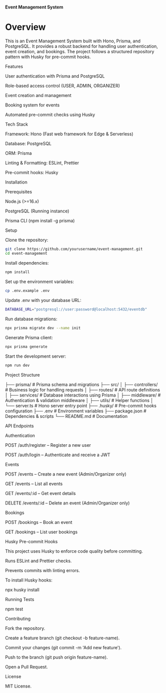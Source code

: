 #### Event Management System

# Overview

This is an Event Management System built with Hono, Prisma, and PostgreSQL. It provides a robust backend for handling user authentication, event creation, and bookings. The project follows a structured repository pattern with Husky for pre-commit hooks.

Features

User authentication with Prisma and PostgreSQL

Role-based access control (USER, ADMIN, ORGANIZER)

Event creation and management

Booking system for events

Automated pre-commit checks using Husky

Tech Stack

Framework: Hono (Fast web framework for Edge & Serverless)

Database: PostgreSQL

ORM: Prisma

Linting & Formatting: ESLint, Prettier

Pre-commit hooks: Husky

Installation

Prerequisites

Node.js (>=16.x)

PostgreSQL (Running instance)

Prisma CLI (npm install -g prisma)

Setup

Clone the repository:

```bash
git clone https://github.com/yourusername/event-management.git
cd event-management
```

Install dependencies:

```bash
npm install
```

Set up the environment variables:

```bash
cp .env.example .env
```

Update .env with your database URL:

```bash
DATABASE_URL="postgresql://user:password@localhost:5432/eventdb"
```

Run database migrations:

```bash
npx prisma migrate dev --name init
```

Generate Prisma client:

```bash
npx prisma generate
```

Start the development server:

```bash
npm run dev
```

Project Structure

├── prisma/ # Prisma schema and migrations
├── src/
│ ├── controllers/ # Business logic for handling requests
│ ├── routes/ # API route definitions
│ ├── services/ # Database interactions using Prisma
│ ├── middleware/ # Authentication & validation middleware
│ ├── utils/ # Helper functions
│ └── server.ts # Hono server entry point
├── .husky/ # Pre-commit hooks configuration
├── .env # Environment variables
├── package.json # Dependencies & scripts
└── README.md # Documentation

API Endpoints

Authentication

POST /auth/register – Register a new user

POST /auth/login – Authenticate and receive a JWT

Events

POST /events – Create a new event (Admin/Organizer only)

GET /events – List all events

GET /events/:id – Get event details

DELETE /events/:id – Delete an event (Admin/Organizer only)

Bookings

POST /bookings – Book an event

GET /bookings – List user bookings

Husky Pre-commit Hooks

This project uses Husky to enforce code quality before committing.

Runs ESLint and Prettier checks.

Prevents commits with linting errors.

To install Husky hooks:

npx husky install

Running Tests

npm test

Contributing

Fork the repository.

Create a feature branch (git checkout -b feature-name).

Commit your changes (git commit -m 'Add new feature').

Push to the branch (git push origin feature-name).

Open a Pull Request.

License

MIT License.
